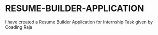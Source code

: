 # RESUME-BUILDER-APPLICATION
I have created a Resume Builder Application for Internship Task given by Coading Raja
